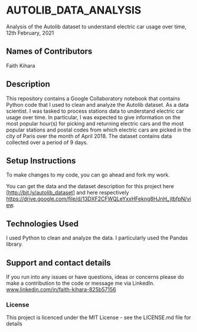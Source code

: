 # AUTOLIB_DATA_ANALYSIS
Analysis of the Autolib dataset to understand electric car usage over time, 12th February, 2021

## Names of Contributors
Faith Kihara

## Description
This repository contains a Google Collaboratory notebook that contains Python code that I used to clean and analyze the Autolib
dataset. As a data scientist. I was tasked to process stations data to understand electric car usage over time. In particular,
I was expected to give information on the most popular hour(s) for picking and returning electric cars and the most popular stations 
and postal codes from which electric cars are picked in the city of Paris over the month of April 2018.
The dataset contains data collected over a period of 9 days. 

## Setup Instructions
To make changes to my code, you can go ahead and fork my work.

You can get the data and the dataset description for this project here [http://bit.ly/autolib_dataset] 
and here respectively https://drive.google.com/file/d/13DXF2CFWQLeYxxHFekng8HJnH_jtbfpN/view.

## Technologies Used
I used Python to clean and analyze the data. I particularly used the Pandas library.

## Support and contact details
If you run into any issues or have questions, ideas or concerns please do make a contribution to the code or 
message me via LinkedIn. www.linkedin.com/in/faith-kihara-825b57156

### License
This project is licenced under the MIT License - see the LICENSE.md file for details
